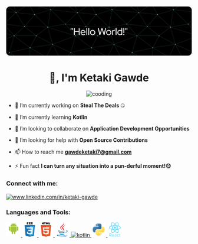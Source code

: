 ![logo](https://github.com/ke7aki/ke7aki/blob/main/github-header-image.png)
<h1 align="center">👋, I'm Ketaki Gawde</h1>
<p align="center">
<img alt="cooding"  src="https://mir-s3-cdn-cf.behance.net/project_modules/disp/601014116770475.6068beff4640a.gif">
</p>

- 🔭 I’m currently working on **Steal The Deals** 🤐

- 🌱 I’m currently learning **Kotlin**

- 👯 I’m looking to collaborate on **Application Development Opportunities**

- 🤝 I’m looking for help with **Open Source Contributions**

- 📫 How to reach me **gawdeketaki7@gmail.com**

- ⚡ Fun fact **I can turn any situation into a pun-derful moment!😊**

<h3 align="left">Connect with me:</h3>
<p align="left">
<a href="https://linkedin.com/in/www.linkedin.com/in/ketaki-gawde" target="blank"><img align="center" src="https://raw.githubusercontent.com/rahuldkjain/github-profile-readme-generator/master/src/images/icons/Social/linked-in-alt.svg" alt="www.linkedin.com/in/ketaki-gawde" height="30" width="40" /></a>
</p>

<h3 align="left">Languages and Tools:</h3>
<p align="left"> <a href="https://developer.android.com" target="_blank" rel="noreferrer"> <img src="https://raw.githubusercontent.com/devicons/devicon/master/icons/android/android-original-wordmark.svg" alt="android" width="40" height="40"/> </a> <a href="https://www.w3schools.com/css/" target="_blank" rel="noreferrer"> <img src="https://raw.githubusercontent.com/devicons/devicon/master/icons/css3/css3-original-wordmark.svg" alt="css3" width="40" height="40"/> </a> <a href="https://www.w3.org/html/" target="_blank" rel="noreferrer"> <img src="https://raw.githubusercontent.com/devicons/devicon/master/icons/html5/html5-original-wordmark.svg" alt="html5" width="40" height="40"/> </a> <a href="https://www.java.com" target="_blank" rel="noreferrer"> <img src="https://raw.githubusercontent.com/devicons/devicon/master/icons/java/java-original.svg" alt="java" width="40" height="40"/> </a> <a href="https://kotlinlang.org" target="_blank" rel="noreferrer"> <img src="https://www.vectorlogo.zone/logos/kotlinlang/kotlinlang-icon.svg" alt="kotlin" width="40" height="40"/> </a> <a href="https://www.python.org" target="_blank" rel="noreferrer"> <img src="https://raw.githubusercontent.com/devicons/devicon/master/icons/python/python-original.svg" alt="python" width="40" height="40"/> </a> <a href="https://reactjs.org/" target="_blank" rel="noreferrer"> <img src="https://raw.githubusercontent.com/devicons/devicon/master/icons/react/react-original-wordmark.svg" alt="react" width="40" height="40"/> </a> </p>

